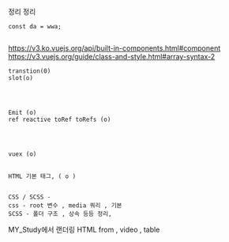 정리 정리

```javascrpit
const da = wwa;


```

https://v3.ko.vuejs.org/api/built-in-components.html#component
https://v3.vuejs.org/guide/class-and-style.html#array-syntax-2

```공용
transtion(0)
slot(o)



```

```Vue3

Emit (o)
ref reactive toRef toRefs (o)


```

```기타


vuex (o)


HTML 기본 태그, ( o )


CSS / SCSS -
css - root 변수 , media 쿼리 , 기본
SCSS - 폴더 구조 , 상속 등등 정리,

```

MY_Study에서 랜더링
HTML from , video , table
